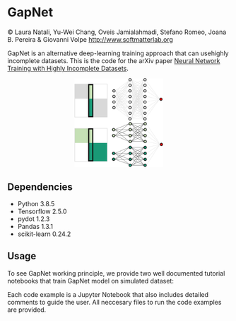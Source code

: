 # GapNet
© Laura Natali, Yu-Wei Chang, Oveis Jamialahmadi, Stefano Romeo, Joana B. Pereira & Giovanni Volpe
http://www.softmatterlab.org

GapNet is an alternative deep-learning training approach that can usehighly incomplete datasets. This is the code for the arXiv paper [Neural Network Training with Highly Incomplete Datasets](https://arxiv.org/abs/2107.00429). 

<p align="center"><img src="https://github.com/softmatterlab/GapNet/blob/main/assets/gapnet.jpg" alt="drawing" width="200"/></p>

## Dependencies 
* Python 3.8.5
* Tensorflow 2.5.0
* pydot 1.2.3
* Pandas 1.3.1
* scikit-learn 0.24.2

## Usage
To see GapNet working principle, we provide two well documented tutorial notebooks that train GapNet model on simulated dataset:



Each code example is a Jupyter Notebook that also includes detailed comments to guide the user. All neccesary files to run the code examples are provided. 
